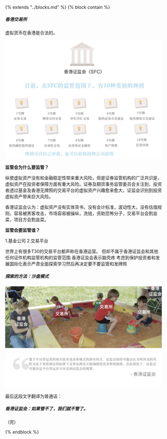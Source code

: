 {%  extends "../blocks.md"  %}
{%  block contain  %}

##### 香港交易所

虚拟货币在香港是合法的。

![image-20200119115030713](../assets/images/image-20200119115030713.png)

**监管会为什么要监管？**

纵使虚拟资产没有和金融稳定性带来重大风险，但是证券监管机构的广泛共识是，虚拟资产在投资者保障方面有重大风险。证券及期货事务监管委员会关注到，投资者透过基金及香港无牌照的交易平台的虚拟资产兴趣愈来愈大，证监会识别到投资虚拟资产带来巨大风险。

香港证监会认为：虚拟资产没有实体背书，没有会计标准，波动性大，没有估值规则，容易被黑客攻击，市场容易被操纵，洗钱，资助恐怖分子，交易平台会割韭菜，项目方会割韭菜。

**监管会要监管谁？**

1.基金公司
2.交易平台

世界上有很多T30的交易平台都声称在香港运营。
但却不属于香港证监会和其他任何证件机构监管机构的监管范围
香港证监会表示脑壳疼
考虑到保护投资者和发展国际化表示严肃全面探索学习然后再决定要不要监管和发牌照

##### 探索的方法：沙盘模式

![image-20200119120820810](../assets/images/image-20200119120820810.png)

![image-20200119120840730](../assets/images/image-20200119120840730.png)

最后这段文字翻译为普通话：

##### 香港证监会：如果管不了，我们就不管了。

（完）

{%  endblock   %}